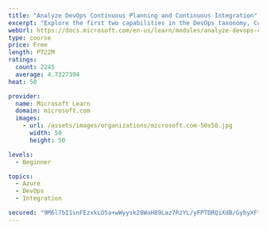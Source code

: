 ```yaml
---
title: "Analyze DevOps Continuous Planning and Continuous Integration"
excerpt: "Explore the first two capabilities in the DevOps taxonomy, Continuous Planning and Continuous Integration."
webUrl: https://docs.microsoft.com/en-us/learn/modules/analyze-devops-continuous-planning-intergration/
type: course
price: Free
length: PT22M
ratings:
  count: 2245
  average: 4.7327394
heat: 50

provider:
  name: Microsoft Learn
  domain: microsoft.com
  images:
    - url: /assets/images/organizations/microsoft.com-50x50.jpg
      width: 50
      height: 50

levels:
  - Beginner

topics:
  - Azure
  - DevOps
  - Integration

secured: "9M6l7bI1snFEzxkLO5a+wWyysk28WaH89Laz7RzYL/yFPTDRQiXdB/GybyXFtY478jv34FOZ4kGLhniq9nj8MCmuXbXLd0GOJeYryZ4xi1nQd/vcKU2bypOfqVtogYTxUXFuO4J/Wvw2QUZBJmLQmLxKGT4eWNxYREeH5DKd6GpS/9d5n0C7evGxm9O7LNz7XSfMq+Tyai2qyNFNKBcW+ag6ybsuP408kgJxBigySdHhesD3sKDjUpKkX0PmSw3ngvKlneauGMJwmwZ9Ld5pg3L0e4lRQBD1QzuDZz6TkNYmrliy8E2IgRhSixwrwHMFHGru9A0YTkRBTLf02Ep1cEzgXGZYD58K5nSniZD/BweOMwt6nTFyjsmpFJrLkwKPBhQMbHUC9S2T1WY2N/4VqXlSGx3SmCjKfF9yXwRFEjk=;S8hD8Np6a0dcXAijk3SYWw=="
---
```


